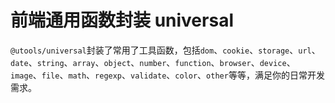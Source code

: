 # 前端通用函数封装 universal

`@utools/universal`封装了常用了工具函数，包括`dom`、`cookie`、`storage`、`url`、`date`、`string`、`array`、`object`、`number`、`function`、`browser`、`device`、`image`、`file`、`math`、`regexp`、`validate`、`color`、`other`等等，满足你的日常开发需求。
